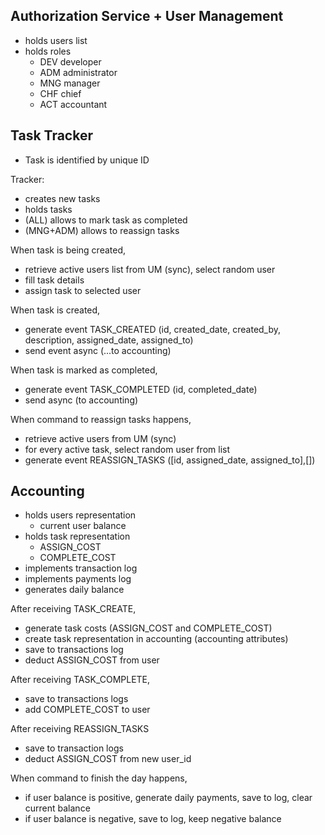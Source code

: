 
## Authorization Service + User Management
- holds users list
- holds roles
  - DEV developer
  - ADM administrator
  - MNG manager
  - CHF chief
  - ACT accountant

## Task Tracker
* Task is identified by unique ID

Tracker:
- creates new tasks
- holds tasks
- (ALL) allows to mark task as completed 
- (MNG+ADM) allows to reassign tasks

When task is being created, 
- retrieve active users list from UM (sync), select random user
- fill task details
- assign task to selected user

When task is created,
- generate event TASK_CREATED (id, created_date, created_by, description, assigned_date, assigned_to)
- send event async (...to accounting)

When task is marked as completed,
- generate event TASK_COMPLETED (id, completed_date)
- send async (to accounting)

When command to reassign tasks happens,
- retrieve active users from UM (sync)
- for every active task, select random user from list
- generate event REASSIGN_TASKS ([id, assigned_date, assigned_to],[])

## Accounting
- holds users representation
  - current user balance
- holds task representation
  - ASSIGN_COST
  - COMPLETE_COST
- implements transaction log
- implements payments log
- generates daily balance

After receiving TASK_CREATE,
- generate task costs (ASSIGN_COST and COMPLETE_COST)
- create task representation in accounting (accounting attributes)
- save to transactions log
- deduct ASSIGN_COST from user

After receiving TASK_COMPLETE,
- save to transactions logs
- add COMPLETE_COST to user

After receiving REASSIGN_TASKS
- save to transaction logs
- deduct ASSIGN_COST from new user_id

When command to finish the day happens,
- if user balance is positive, generate daily payments, save to log, clear current balance
- if user balance is negative, save to log, keep negative balance
